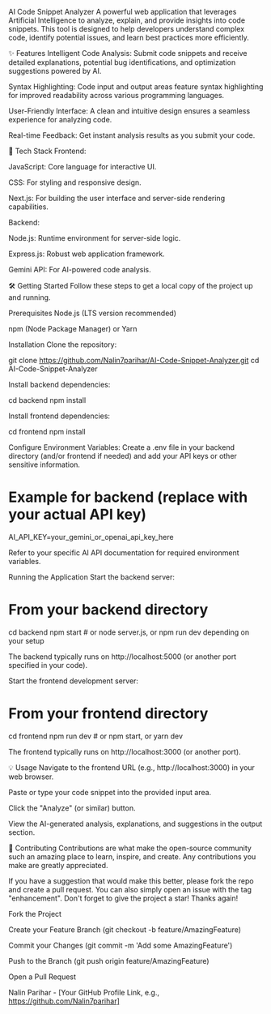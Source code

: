 AI Code Snippet Analyzer
A powerful web application that leverages Artificial Intelligence to analyze, explain, and provide insights into code snippets. This tool is designed to help developers understand complex code, identify potential issues, and learn best practices more efficiently.

✨ Features
Intelligent Code Analysis: Submit code snippets and receive detailed explanations, potential bug identifications, and optimization suggestions powered by AI.

Syntax Highlighting: Code input and output areas feature syntax highlighting for improved readability across various programming languages.

User-Friendly Interface: A clean and intuitive design ensures a seamless experience for analyzing code.

Real-time Feedback: Get instant analysis results as you submit your code.



🚀 Tech Stack
Frontend:

JavaScript: Core language for interactive UI.

CSS: For styling and responsive design.

Next.js: For building the user interface and server-side rendering capabilities.

Backend:

Node.js: Runtime environment for server-side logic.

Express.js: Robust web application framework.

Gemini API: For AI-powered code analysis.

🛠️ Getting Started
Follow these steps to get a local copy of the project up and running.

Prerequisites
Node.js (LTS version recommended)

npm (Node Package Manager) or Yarn

Installation
Clone the repository:

git clone https://github.com/Nalin7parihar/AI-Code-Snippet-Analyzer.git
cd AI-Code-Snippet-Analyzer

Install backend dependencies:

cd backend
npm install

Install frontend dependencies:

cd frontend
npm install

Configure Environment Variables:
Create a .env file in your backend directory (and/or frontend if needed) and add your API keys or other sensitive information.

# Example for backend (replace with your actual API key)
AI_API_KEY=your_gemini_or_openai_api_key_here

Refer to your specific AI API documentation for required environment variables.

Running the Application
Start the backend server:

# From your backend directory
cd backend
npm start # or node server.js, or npm run dev depending on your setup

The backend typically runs on http://localhost:5000 (or another port specified in your code).

Start the frontend development server:

# From your frontend directory
cd frontend
npm run dev # or npm start, or yarn dev

The frontend typically runs on http://localhost:3000 (or another port).

💡 Usage
Navigate to the frontend URL (e.g., http://localhost:3000) in your web browser.

Paste or type your code snippet into the provided input area.

Click the "Analyze" (or similar) button.

View the AI-generated analysis, explanations, and suggestions in the output section.

🤝 Contributing
Contributions are what make the open-source community such an amazing place to learn, inspire, and create. Any contributions you make are greatly appreciated.

If you have a suggestion that would make this better, please fork the repo and create a pull request. You can also simply open an issue with the tag "enhancement".
Don't forget to give the project a star! Thanks again!

Fork the Project

Create your Feature Branch (git checkout -b feature/AmazingFeature)

Commit your Changes (git commit -m 'Add some AmazingFeature')

Push to the Branch (git push origin feature/AmazingFeature)

Open a Pull Request

Nalin Parihar - [Your GitHub Profile Link, e.g., https://github.com/Nalin7parihar]
